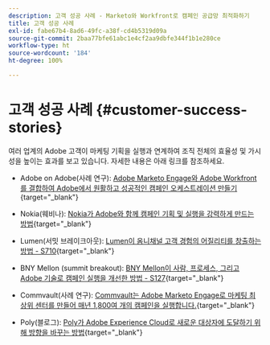 ```yaml
---
description: 고객 성공 사례 - Marketo와 Workfront로 캠페인 공급망 최적화하기
title: 고객 성공 사례
exl-id: fabe67b4-8ad6-49fc-a38f-cd4b5319d09a
source-git-commit: 2baa77bfe61abc1e4cf2aa9dbfe344f1b1e280ce
workflow-type: ht
source-wordcount: '184'
ht-degree: 100%

---
```


# 고객 성공 사례 {#customer-success-stories}

여러 업계의 Adobe 고객이 마케팅 기획을 실행과 연계하여 조직 전체의 효율성 및 가시성을 높이는 효과를 보고 있습니다. 자세한 내용은 아래 링크를 참조하세요.

* Adobe on Adobe(사례 연구): [Adobe Marketo Engage와 Adobe Workfront를 결합하여 Adobe에서 원활하고 성공적인 캠페인 오케스트레이션 만들기](https://business.adobe.com/customer-success-stories/adobe-campaign-orchestration-case-study){target=&quot;_blank&quot;}

* Nokia(웨비나): [Nokia가 Adobe와 함께 캠페인 기획 및 실행을 강력하게 만드는 방법](https://engage.adobe.com/MarWF22Q4WBR-Registration.html){target=&quot;_blank&quot;}

* Lumen(서밋 브레이크아웃): [Lumen이 옴니채널 고객 경험의 어질리티를 창출하는 방법 - S710](https://business.adobe.com/summit/2022/sessions/how-lumen-drives-agility-for-omnichannel-customer-s710.html){target=&quot;_blank&quot;}

* BNY Mellon (summit breakout): [BNY Mellon이 사람, 프로세스, 그리고 Adobe 기술로 캠페인 실행을 개선한 방법 - S127](https://business.adobe.com/events/experience-makers-live/2022/sessions/how-bny-mellon-improved-campaign-execution-with-pe-s127.html){target=&quot;_blank&quot;}

* Commvault(사례 연구): [Commvault는 Adobe Marketo Engage로 마케팅 최상위 센터를 만들어 매년 1,800여 개의 캠페인을 실행합니다.](https://business.adobe.com/customer-success-stories/commvault-case-study){target=&quot;_blank&quot;}

* Poly(블로그): [Poly가 Adobe Experience Cloud로 새로운 대상자에 도달하기 위해 방향을 바꾸는 방법](https://business.adobe.com/blog/basics/how-poly-shifted-gears-reach-new-audiences-adobe-experience-cloud){target=&quot;_blank&quot;}

